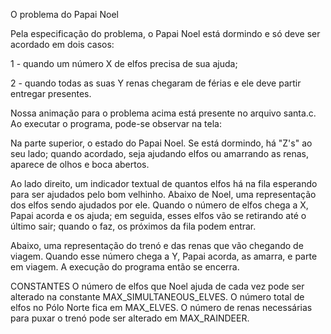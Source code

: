 O problema do Papai Noel

Pela especificação do problema, o Papai Noel está dormindo e só deve ser acordado em dois casos:

1 - quando um número X de elfos precisa de sua ajuda;

2 - quando todas as suas Y renas chegaram de férias e ele deve partir entregar presentes.


Nossa animação para o problema acima está presente no arquivo santa.c. Ao executar o programa, pode-se observar na tela:

Na parte superior, o estado do Papai Noel. Se está dormindo, há "Z's" ao seu lado; quando acordado, seja ajudando elfos
ou amarrando as renas, aparece de olhos e boca abertos.

Ao lado direito, um indicador textual de quantos elfos há na fila esperando para ser ajudados pelo bom velhinho.
Abaixo de Noel, uma representação dos elfos sendo ajudados por ele. Quando o número de elfos chega a X,
Papai acorda e os ajuda; em seguida, esses elfos vão se retirando até o último sair; quando o faz,
os próximos da fila podem entrar.

Abaixo, uma representação do trenó e das renas que vão chegando de viagem. Quando esse número chega a Y,
Papai acorda, as amarra, e parte em viagem. A execução do programa então se encerra.


CONSTANTES
O número de elfos que Noel ajuda de cada vez pode ser alterado na constante MAX_SIMULTANEOUS_ELVES.
O número total de elfos no Pólo Norte fica em MAX_ELVES.
O número de renas necessárias para puxar o trenó pode ser alterado em MAX_RAINDEER.
